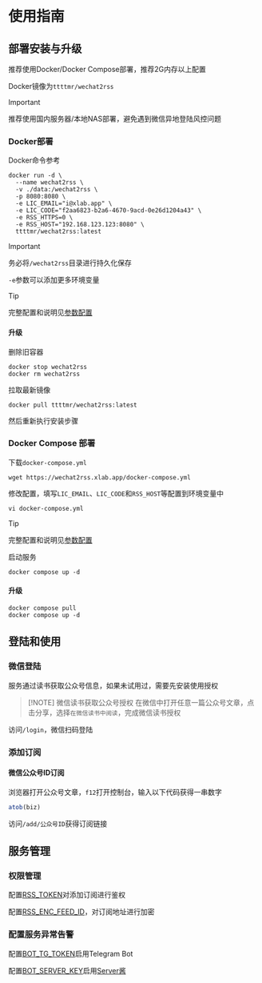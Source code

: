 # 使用指南

## 部署安装与升级

推荐使用Docker/Docker Compose部署，推荐2G内存以上配置

Docker镜像为`ttttmr/wechat2rss`

> [!IMPORTANT]
> 推荐使用国内服务器/本地NAS部署，避免遇到微信异地登陆风控问题

### Docker部署

Docker命令参考

```shell
docker run -d \
  --name wechat2rss \
  -v ./data:/wechat2rss \
  -p 8080:8080 \
  -e LIC_EMAIL="i@xlab.app" \
  -e LIC_CODE="f2aa6823-b2a6-4670-9acd-0e26d1204a43" \
  -e RSS_HTTPS=0 \
  -e RSS_HOST="192.168.123.123:8080" \
  ttttmr/wechat2rss:latest
```

> [!IMPORTANT]
> 务必将`/wechat2rss`目录进行持久化保存

`-e`参数可以添加更多环境变量

> [!TIP]
> 完整配置和说明见[参数配置](config)

#### 升级

删除旧容器

```shell
docker stop wechat2rss
docker rm wechat2rss
```

拉取最新镜像

```shell
docker pull ttttmr/wechat2rss:latest
```

然后重新执行安装步骤

### Docker Compose 部署

下载`docker-compose.yml`

```shell
wget https://wechat2rss.xlab.app/docker-compose.yml
```

修改配置，填写`LIC_EMAIL`、`LIC_CODE`和`RSS_HOST`等配置到环境变量中

```shell
vi docker-compose.yml
```

> [!TIP]
> 完整配置和说明见[参数配置](config)

启动服务

```shell
docker compose up -d
```

#### 升级

```shell
docker compose pull
docker compose up -d
```

## 登陆和使用

### 微信登陆

服务通过读书获取公众号信息，如果未试用过，需要先安装使用授权

> [!NOTE] 微信读书获取公众号授权
> 在微信中打开任意一篇公众号文章，点击分享，选择`在微信读书中阅读`，完成微信读书授权

访问`/login`，微信扫码登陆

### 添加订阅

#### 微信公众号ID订阅

浏览器打开公众号文章，`f12`打开控制台，输入以下代码获得一串数字

```js
atob(biz)
```

访问`/add/公众号ID`获得订阅链接

## 服务管理

### 权限管理

配置[RSS_TOKEN](./config#rss-token)对添加订阅进行鉴权

配置[RSS_ENC_FEED_ID](./config#rss-enc-feed-id)，对订阅地址进行加密

### 配置服务异常告警

配置[BOT_TG_TOKEN](./config#bot-tg-token)启用Telegram Bot

配置[BOT_SERVER_KEY](./config#bot-server-key)启用[Server酱](https://sct.ftqq.com/)
